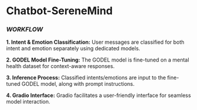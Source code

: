 # Chatbot-SereneMind
### *WORKFLOW*

**1. Intent & Emotion Classification:** User messages are classified for both intent and emotion separately using dedicated models.

**2. GODEL Model Fine-Tuning:** The GODEL model is fine-tuned on a mental health dataset for context-aware responses.

**3. Inference Process:** Classified intents/emotions are input to the fine-tuned GODEL model, along with prompt instructions.

**4. Gradio Interface:** Gradio facilitates a user-friendly interface for seamless model interaction.
